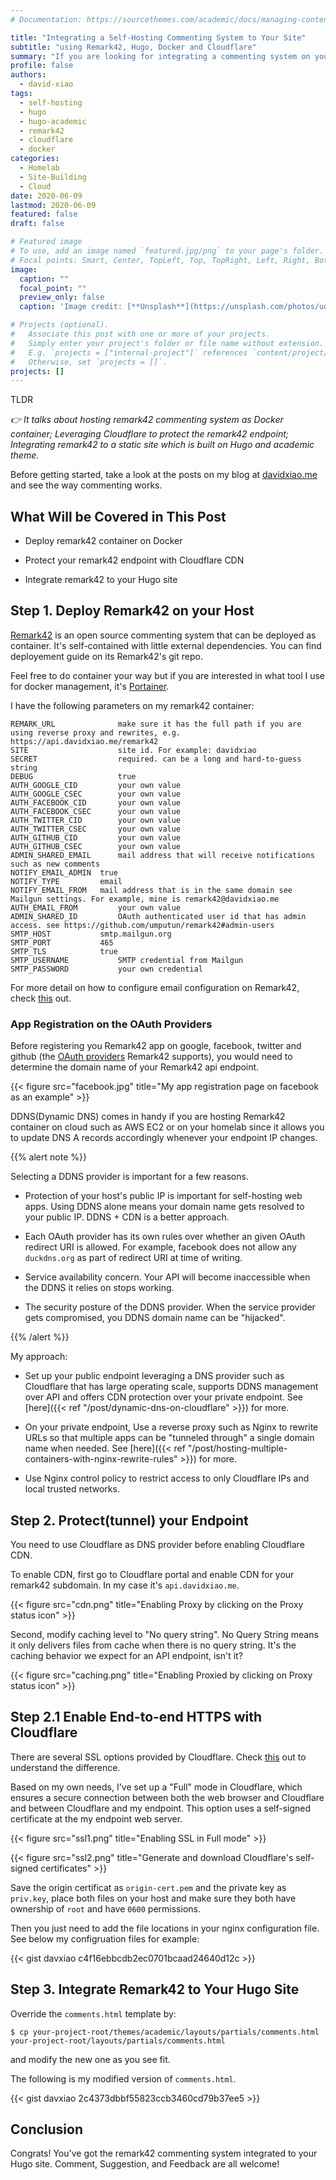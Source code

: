 ```yaml
---
# Documentation: https://sourcethemes.com/academic/docs/managing-content/

title: "Integrating a Self-Hosting Commenting System to Your Site"
subtitle: "using Remark42, Hugo, Docker and Cloudflare"
summary: "If you are looking for integrating a commenting system on your site but also like to have control over its infrastructure and data, this is how I did it."
profile: false
authors:
  - david-xiao
tags:
  - self-hosting
  - hugo
  - hugo-academic
  - remark42
  - cloudflare
  - docker
categories:
  - Homelab
  - Site-Building
  - Cloud
date: 2020-06-09
lastmod: 2020-06-09
featured: false
draft: false

# Featured image
# To use, add an image named `featured.jpg/png` to your page's folder.
# Focal points: Smart, Center, TopLeft, Top, TopRight, Left, Right, BottomLeft, Bottom, BottomRight.
image:
  caption: ""
  focal_point: ""
  preview_only: false
  caption: 'Image credit: [**Unsplash**](https://unsplash.com/photos/uq5RMAZdZG4)'

# Projects (optional).
#   Associate this post with one or more of your projects.
#   Simply enter your project's folder or file name without extension.
#   E.g. `projects = ["internal-project"]` references `content/project/deep-learning/index.md`.
#   Otherwise, set `projects = []`.
projects: []
---
```


TLDR

*👉 It talks about hosting remark42 commenting system as Docker container; Leveraging Cloudflare to protect the remark42 endpoint; Integrating remark42 to a static site which is built on Hugo and academic theme.*

Before getting started, take a look at the posts on my blog at [davidxiao.me](https://davidxiao.me/) and see the way commenting works.

## What Will be Covered in This Post

- Deploy remark42 container on Docker

- Protect your remark42 endpoint with Cloudflare CDN
- Integrate remark42 to your Hugo site

## Step 1. Deploy Remark42 on your Host

[Remark42](https://remark42.com/) is an open source commenting system that can be deployed as container. It's self-contained with little external dependencies. You can find deployement guide on its Remark42's git repo.

Feel free to do container your way but if you are interested in what tool I use for docker management, it's [Portainer](https://github.com/portainer/portainer).

I have the following parameters on my remark42 container:

```
REMARK_URL              make sure it has the full path if you are using reverse proxy and rewrites, e.g. https://api.davidxiao.me/remark42
SITE	                site id. For example: davidxiao
SECRET	                required. can be a long and hard-to-guess string
DEBUG	                true
AUTH_GOOGLE_CID         your own value
AUTH_GOOGLE_CSEC        your own value
AUTH_FACEBOOK_CID       your own value
AUTH_FACEBOOK_CSEC      your own value
AUTH_TWITTER_CID        your own value
AUTH_TWITTER_CSEC       your own value
AUTH_GITHUB_CID         your own value
AUTH_GITHUB_CSEC        your own value
ADMIN_SHARED_EMAIL      mail address that will receive notifications such as new comments
NOTIFY_EMAIL_ADMIN	true
NOTIFY_TYPE	        email
NOTIFY_EMAIL_FROM	mail address that is in the same domain see Mailgun settings. For example, mine is remark42@davidxiao.me
AUTH_EMAIL_FROM	        your own value
ADMIN_SHARED_ID	        OAuth authenticated user id that has admin access. see https://github.com/umputun/remark42#admin-users
SMTP_HOST	        smtp.mailgun.org
SMTP_PORT	        465
SMTP_TLS	        true
SMTP_USERNAME	        SMTP credential from Mailgun
SMTP_PASSWORD	        your own credential
```

For more detail on how to configure email configuration on Remark42, check [this](https://github.com/umputun/remark42/blob/master/docs/email.md) out.

### App Registration on the OAuth Providers

Before registering you Remark42 app on google, facebook, twitter and github (the [OAuth providers](https://en.wikipedia.org/wiki/List_of_OAuth_providers) Remark42 supports), you would need to determine the domain name of your Remark42 api endpoint.

{{< figure src="facebook.jpg" title="My app registration page on facebook as an example" >}}

DDNS(Dynamic DNS) comes in handy if you are hosting Remark42 container on cloud such as AWS EC2 or on your homelab since it allows you to update DNS A records accordingly whenever your endpoint IP changes.

{{% alert note %}}

Selecting a DDNS provider is important for a few reasons.

- Protection of your host's public IP is important for self-hosting web apps. Using DDNS alone means your domain name gets resolved to your public IP.  DDNS + CDN is a better approach.

- Each OAuth provider has its own rules over whether an given OAuth redirect URI is allowed. For example, facebook does not allow any `duckdns.org` as part of redirect URI at time of writing.

- Service availability concern. Your API will become inaccessible when the DDNS it relies on stops working.

- The security posture of the DDNS provider. When the service provider gets compromised, you DDNS domain name can be "hijacked".

{{% /alert %}}

My approach:

- Set up your public endpoint leveraging a DNS provider such as Cloudflare that has large operating scale, supports DDNS management over API and offers CDN protection over your private endpoint. See [here]({{< ref "/post/dynamic-dns-on-cloudflare" >}}) for more.

- On your private endpoint, Use a reverse proxy such as Nginx to rewrite URLs so that multiple apps can be "tunneled through" a single domain name when needed. See [here]({{< ref "/post/hosting-multiple-containers-with-nginx-rewrite-rules" >}}) for more.

- Use Nginx control policy to restrict access to only Cloudflare IPs and local trusted networks.

## Step 2. Protect(tunnel) your Endpoint

You need to use Cloudflare as DNS provider before enabling Cloudflare CDN.

To enable CDN, first go to Cloudflare portal and enable CDN for your remark42 subdomain. In my case it's `api.davidxiao.me`.

{{< figure src="cdn.png" title="Enabling Proxy by clicking on the Proxy status icon" >}}

Second, modify caching level to "No query string". No Query String means it only delivers files from cache when there is no query string. It's the caching behavior we expect for an API endpoint, isn't it?

{{< figure src="caching.png" title="Enabling Proxied by clicking on Proxy status icon" >}}

## Step 2.1 Enable End-to-end HTTPS with Cloudflare

There are several SSL options provided by Cloudflare. Check [this](https://support.cloudflare.com/hc/en-us/articles/200170416-End-to-end-HTTPS-with-Cloudflare-Part-3-SSL-options#h_845b3d60-9a03-4db0-8de6-20edc5b11057) out to understand the difference.

Based on my own needs, I've set up a "Full" mode in Cloudflare, which ensures a secure connection between both the web browser and Cloudflare and between Cloudflare and my endpoint. This option uses a self-signed certificate at the my endpoint web server.

{{< figure src="ssl1.png" title="Enabling SSL in Full mode" >}}

{{< figure src="ssl2.png" title="Generate and download Cloudflare's self-signed certificates" >}}

Save the origin certificat as `origin-cert.pem` and the private key as `priv.key`, place both files on your host and make sure they both have ownership of `root` and have `0600` permissions.

Then you just need to add the file locations in your nginx configuration file. See below my configruation files for example:

{{< gist davxiao c4f16ebbcdb2ec0701bcaad24640d12c >}}

## Step 3. Integrate Remark42 to Your Hugo Site

Override the `comments.html` template by:

    $ cp your-project-root/themes/academic/layouts/partials/comments.html your-project-root/layouts/partials/comments.html

and modify the new one as you see fit.

The following is my modified version of `comments.html`.

{{< gist davxiao 2c4373dbbf55823ccb3460cd79b37ee5 >}}

## Conclusion

Congrats! You've got the remark42 commenting system integrated to your Hugo site. Comment, Suggestion, and Feedback are all welcome!
